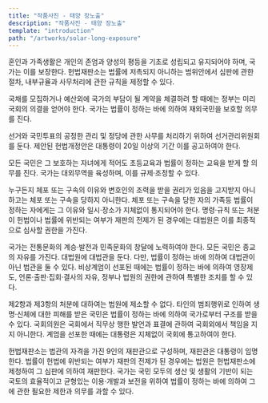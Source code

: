 ```yaml
---
title: "작품사진 - 태양 장노출"
description: "작품사진 - 태양 장노출"
template: "introduction"
path: "/artworks/solar-long-exposure"
---
```


혼인과 가족생활은 개인의 존엄과 양성의 평등을 기초로 성립되고 유지되어야 하며, 국가는 이를 보장한다. 헌법재판소는 법률에 저촉되지 아니하는 범위안에서 심판에 관한 절차, 내부규율과 사무처리에 관한 규칙을 제정할 수 있다.

국채를 모집하거나 예산외에 국가의 부담이 될 계약을 체결하려 할 때에는 정부는 미리 국회의 의결을 얻어야 한다. 국가는 법률이 정하는 바에 의하여 재외국민을 보호할 의무를 진다.

선거와 국민투표의 공정한 관리 및 정당에 관한 사무를 처리하기 위하여 선거관리위원회를 둔다. 제안된 헌법개정안은 대통령이 20일 이상의 기간 이를 공고하여야 한다.

모든 국민은 그 보호하는 자녀에게 적어도 초등교육과 법률이 정하는 교육을 받게 할 의무를 진다. 국가는 대외무역을 육성하며, 이를 규제·조정할 수 있다.
		
누구든지 체포 또는 구속의 이유와 변호인의 조력을 받을 권리가 있음을 고지받지 아니하고는 체포 또는 구속을 당하지 아니한다. 체포 또는 구속을 당한 자의 가족등 법률이 정하는 자에게는 그 이유와 일시·장소가 지체없이 통지되어야 한다. 명령·규칙 또는 처분이 헌법이나 법률에 위반되는 여부가 재판의 전제가 된 경우에는 대법원은 이를 최종적으로 심사할 권한을 가진다.

국가는 전통문화의 계승·발전과 민족문화의 창달에 노력하여야 한다. 모든 국민은 종교의 자유를 가진다. 대법원에 대법관을 둔다. 다만, 법률이 정하는 바에 의하여 대법관이 아닌 법관을 둘 수 있다. 비상계엄이 선포된 때에는 법률이 정하는 바에 의하여 영장제도, 언론·출판·집회·결사의 자유, 정부나 법원의 권한에 관하여 특별한 조치를 할 수 있다.
	
제2항과 제3항의 처분에 대하여는 법원에 제소할 수 없다. 타인의 범죄행위로 인하여 생명·신체에 대한 피해를 받은 국민은 법률이 정하는 바에 의하여 국가로부터 구조를 받을 수 있다. 국회의원은 국회에서 직무상 행한 발언과 표결에 관하여 국회외에서 책임을 지지 아니한다. 계엄을 선포한 때에는 대통령은 지체없이 국회에 통고하여야 한다.

헌법재판소는 법관의 자격을 가진 9인의 재판관으로 구성하며, 재판관은 대통령이 임명한다. 법률이 헌법에 위반되는 여부가 재판의 전제가 된 경우에는 법원은 헌법재판소에 제청하여 그 심판에 의하여 재판한다. 국가는 국민 모두의 생산 및 생활의 기반이 되는 국토의 효율적이고 균형있는 이용·개발과 보전을 위하여 법률이 정하는 바에 의하여 그에 관한 필요한 제한과 의무를 과할 수 있다.